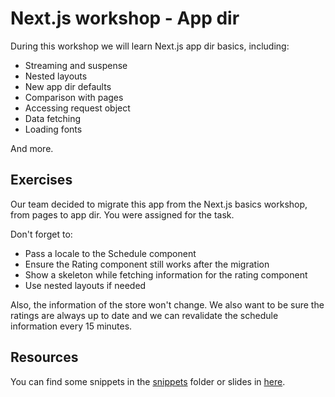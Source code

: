# Next.js workshop - App dir
During this workshop we will learn Next.js app dir basics, including:

* Streaming and suspense
* Nested layouts
* New app dir defaults
* Comparison with pages
* Accessing request object
* Data fetching
* Loading fonts

And more.

## Exercises
Our team decided to migrate this app from the Next.js basics workshop, from pages to app dir. You were assigned for the task.

Don't forget to:
* Pass a locale to the Schedule component
* Ensure the Rating component still works after the migration
* Show a skeleton while fetching information for the rating component
* Use nested layouts if needed

Also, the information of the store won't change. We also want to be sure the ratings are always up to date and we can revalidate the schedule information every 15 minutes.

## Resources
You can find some snippets in the [snippets](./snippets) folder or slides in [here](https://docs.google.com/presentation/d/1UIscklSUjKq2DbRLT4qAGHbXEYhUZbEZs2BragMElfg/edit?usp=sharing).
